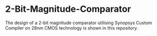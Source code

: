 # 2-Bit-Magnitude-Comparator
The design of a 2-bit magnitude comparator utilising Synopsys Custom Compiler on 28nm CMOS technology is shown in this repository.
